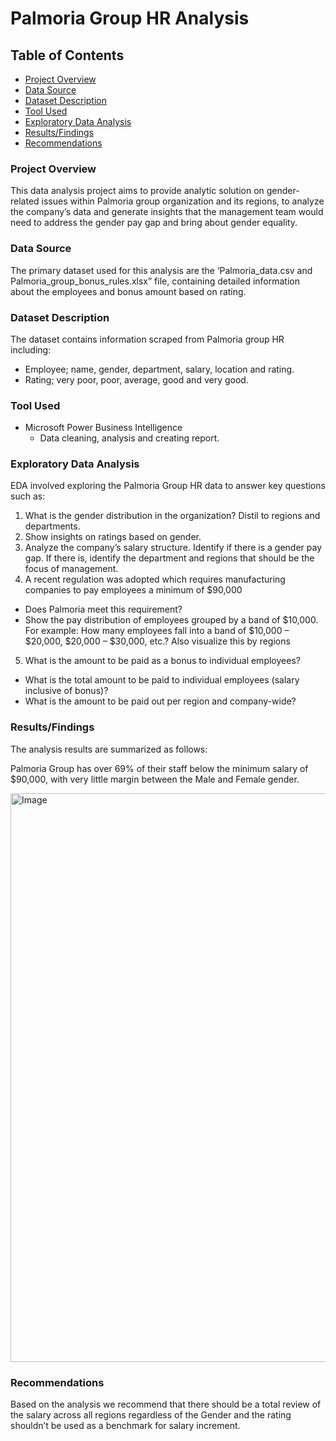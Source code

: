 # Palmoria Group HR Analysis 

## Table of Contents
-	[Project Overview](#Product-Overview)
-	[Data Source](#Data-Source)
-	[Dataset Description](#Dataset-Description)
-	[Tool Used](#Tools-Used)
-	[Exploratory Data Analysis](#Exploratory-Data-Analysis)
-	[Results/Findings](#Results/Findings)
-	[Recommendations](#Recommendations)
  
### Project Overview
This data analysis project aims to provide analytic solution on gender-related issues within Palmoria group organization and its regions, to analyze the company’s data and generate insights that the management team would need to address the gender pay gap and bring about gender equality.

### Data Source
The primary dataset used for this analysis are the ‘Palmoria_data.csv and Palmoria_group_bonus_rules.xlsx” file, containing detailed information about the employees and bonus amount based on rating.

### Dataset Description
The dataset contains information scraped from Palmoria group HR including: 
- Employee; name, gender, department, salary, location and rating.
- Rating; very poor, poor, average, good and very good.

### Tool Used
- Microsoft Power Business Intelligence
  - Data cleaning, analysis and creating report.

### Exploratory Data Analysis
EDA involved exploring the Palmoria Group HR data to answer key questions such as:
1.	What is the gender distribution in the organization? Distil to regions and departments.
2.	Show insights on ratings based on gender.
3.	Analyze the company’s salary structure. Identify if there is a gender pay gap. If there is, identify the department and regions that should be the focus of management. 
4.	A recent regulation was adopted which requires manufacturing companies to pay employees a minimum of $90,000
-	Does Palmoria meet this requirement? 
-	Show the pay distribution of employees grouped by a band of $10,000. For example: How many employees fall into a band of $10,000 – $20,000, $20,000 – $30,000, etc.? Also visualize this by regions 
5.	What is the amount to be paid as a bonus to individual employees? 
-	What is the total amount to be paid to individual employees (salary inclusive of bonus)?
-	What is the amount to be paid out per region and company-wide?

### Results/Findings
The analysis results are summarized as follows:

Palmoria Group has over 69% of their staff below the minimum salary of $90,000, with very little margin between the Male and Female gender.

<img width="910" alt="Image" src="https://github.com/user-attachments/assets/3dbe727c-9949-44cc-8f6f-dfb215418369" />

### Recommendations
Based on the analysis we recommend that there should be a total review of the salary across all regions regardless of the Gender and the rating shouldn’t be used as a benchmark for salary increment.
